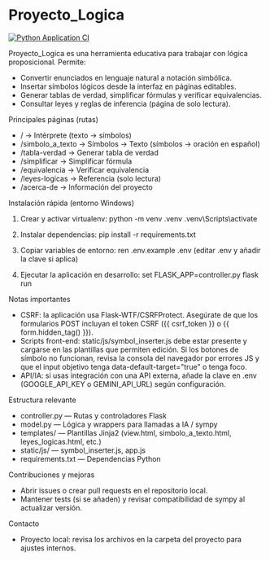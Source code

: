 # Proyecto_Logica

[![Python Application CI](https://github.com/Marbinseca/Proyecto_Logica/actions/workflows/ci.yml/badge.svg)](https://github.com/Marbinseca/Proyecto_Logica/actions/workflows/ci.yml)


Proyecto_Logica es una herramienta educativa para trabajar con lógica proposicional. Permite:
- Convertir enunciados en lenguaje natural a notación simbólica.
- Insertar símbolos lógicos desde la interfaz en páginas editables.
- Generar tablas de verdad, simplificar fórmulas y verificar equivalencias.
- Consultar leyes y reglas de inferencia (página de solo lectura).

Principales páginas (rutas)
- /                → Intérprete (texto → símbolos)
- /simbolo_a_texto  → Símbolos → Texto (símbolos → oración en español)
- /tabla-verdad     → Generar tabla de verdad
- /simplificar      → Simplificar fórmula
- /equivalencia     → Verificar equivalencia
- /leyes-logicas    → Referencia (solo lectura)
- /acerca-de        → Información del proyecto

Instalación rápida (entorno Windows)
1. Crear y activar virtualenv:
   python -m venv .venv
   .venv\Scripts\activate

2. Instalar dependencias:
   pip install -r requirements.txt

3. Copiar variables de entorno:
   ren .env.example .env
   (editar .env y añadir la clave si aplica)

4. Ejecutar la aplicación en desarrollo:
   set FLASK_APP=controller.py
   flask run

Notas importantes
- CSRF: la aplicación usa Flask-WTF/CSRFProtect. Asegúrate de que los formularios POST incluyan el token CSRF ({{ csrf_token }} o {{ form.hidden_tag() }}).
- Scripts front-end: static/js/symbol_inserter.js debe estar presente y cargarse en las plantillas que permiten edición. Si los botones de símbolo no funcionan, revisa la consola del navegador por errores JS y que el input objetivo tenga data-default-target="true" o tenga foco.
- API/IA: si usas integración con una API externa, añade la clave en .env (GOOGLE_API_KEY o GEMINI_API_URL) según configuración.

Estructura relevante
- controller.py        — Rutas y controladores Flask
- model.py             — Lógica y wrappers para llamadas a IA / sympy
- templates/           — Plantillas Jinja2 (view.html, simbolo_a_texto.html, leyes_logicas.html, etc.)
- static/js/           — symbol_inserter.js, app.js
- requirements.txt     — Dependencias Python

Contribuciones y mejoras
- Abrir issues o crear pull requests en el repositorio local.
- Mantener tests (si se añaden) y revisar compatibilidad de sympy al actualizar versión.

Contacto
- Proyecto local: revisa los archivos en la carpeta del proyecto para ajustes internos.